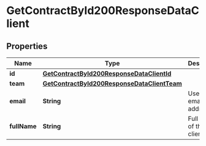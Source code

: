 

# GetContractById200ResponseDataClient


## Properties

| Name | Type | Description | Notes |
|------------ | ------------- | ------------- | -------------|
|**id** | [**GetContractById200ResponseDataClientId**](GetContractById200ResponseDataClientId.md) |  |  [optional] |
|**team** | [**GetContractById200ResponseDataClientTeam**](GetContractById200ResponseDataClientTeam.md) |  |  |
|**email** | **String** | User&#39;s email address. |  [optional] |
|**fullName** | **String** | Full name of the client. |  [optional] |



